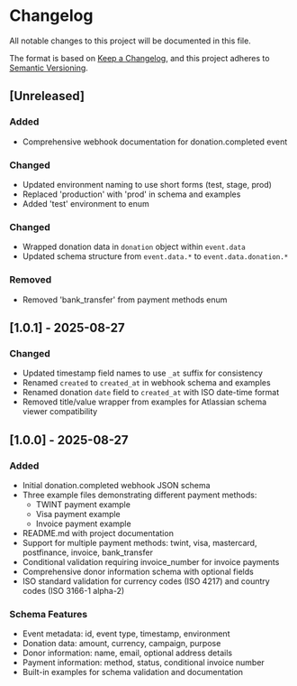 # Changelog

All notable changes to this project will be documented in this file.

The format is based on [Keep a Changelog](https://keepachangelog.com/en/1.0.0/),
and this project adheres to [Semantic Versioning](https://semver.org/spec/v2.0.0.html).

## [Unreleased]

### Added
- Comprehensive webhook documentation for donation.completed event

### Changed
- Updated environment naming to use short forms (test, stage, prod)
- Replaced 'production' with 'prod' in schema and examples
- Added 'test' environment to enum

### Changed
- Wrapped donation data in `donation` object within `event.data`
- Updated schema structure from `event.data.*` to `event.data.donation.*`

### Removed
- Removed 'bank_transfer' from payment methods enum

## [1.0.1] - 2025-08-27

### Changed
- Updated timestamp field names to use `_at` suffix for consistency
- Renamed `created` to `created_at` in webhook schema and examples
- Renamed donation `date` field to `created_at` with ISO date-time format
- Removed title/value wrapper from examples for Atlassian schema viewer compatibility

## [1.0.0] - 2025-08-27

### Added
- Initial donation.completed webhook JSON schema
- Three example files demonstrating different payment methods:
  - TWINT payment example
  - Visa payment example  
  - Invoice payment example
- README.md with project documentation
- Support for multiple payment methods: twint, visa, mastercard, postfinance, invoice, bank_transfer
- Conditional validation requiring invoice_number for invoice payments
- Comprehensive donor information schema with optional fields
- ISO standard validation for currency codes (ISO 4217) and country codes (ISO 3166-1 alpha-2)

### Schema Features
- Event metadata: id, event type, timestamp, environment
- Donation data: amount, currency, campaign, purpose
- Donor information: name, email, optional address details
- Payment information: method, status, conditional invoice number
- Built-in examples for schema validation and documentation